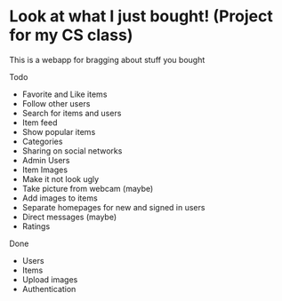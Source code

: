 # Look at what I just bought! (Project for my CS class)

This is a webapp for bragging about stuff you bought

Todo
* Favorite and Like items
* Follow other users
* Search for items and users
* Item feed
* Show popular items
* Categories
* Sharing on social networks
* Admin Users
* Item Images
* Make it not look ugly
* Take picture from webcam (maybe)
* Add images to items
* Separate homepages for new and signed in users
* Direct messages (maybe)
* Ratings

Done
* Users
* Items
* Upload images
* Authentication
